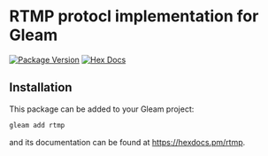 # RTMP protocl implementation for Gleam

[![Package Version](https://img.shields.io/hexpm/v/rtmp)](https://hex.pm/packages/rtmp)
[![Hex Docs](https://img.shields.io/badge/hex-docs-ffaff3)](https://hexdocs.pm/rtmp/)

## Installation

This package can be added to your Gleam project:

```sh
gleam add rtmp
```

and its documentation can be found at <https://hexdocs.pm/rtmp>.
